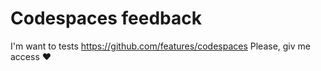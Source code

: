 # Codespaces feedback

I'm want to tests https://github.com/features/codespaces
Please, giv me access ❤️
